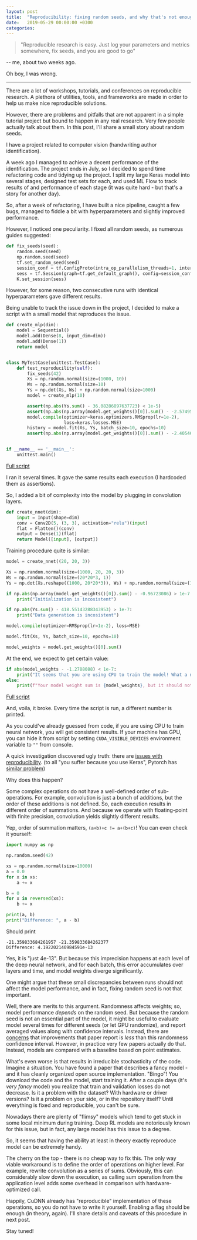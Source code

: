 ```yaml
---
layout: post
title:  "Reproducibility: fixing random seeds, and why that's not enough"
date:   2019-05-29 00:00:00 +0300
categories: 
---
```


>"Reproducible research is easy. Just log your parameters and metrics somewhere, fix seeds, and you are good to go" 

-- me, about two weeks ago. 

Oh boy, I was wrong.

---

There are a lot of workshops, tutorials, and conferences on reproducible research. 
A plethora of utilities, tools, and frameworks are made in order to help us make nice reproducible solutions.

However, there are problems and pitfalls that are not apparent in a simple tutorial project but bound to
 happen in any real research. Very few people actually talk about them. In this post, I'll share a small story about random seeds.

I have a project related to computer vision (handwriting author identification). 

A week ago I managed to achieve a decent performance of the identification.
The project ends in July, so I decided to spend time refactoring code and tidying up the project.
I split my large Keras model into several stages, designed test sets for each, and used ML Flow to 
track results of and performance of each stage (it was quite hard - but that's a story for another day). 

So, after a week of refactoring, I have built a nice pipeline, caught a few bugs, managed to fiddle a
 bit with hyperparameters and slightly improved performance. 

However, I noticed one peculiarity.
I fixed all random seeds, as numerous guides suggested:

```python
def fix_seeds(seed):
    random.seed(seed)
    np.random.seed(seed)
    tf.set_random_seed(seed)
    session_conf = tf.ConfigProto(intra_op_parallelism_threads=1, inter_op_parallelism_threads=1)
    sess = tf.Session(graph=tf.get_default_graph(), config=session_conf)
    K.set_session(sess)
```

However, for some reason, two consecutive runs with identical hyperparameters gave different results.

Being unable to track the issue down in the project, I decided to make a script with a small model that reproduces the issue.

```python
def create_mlp(dim):
    model = Sequential()
    model.add(Dense(8, input_dim=dim))
    model.add(Dense(1))
    return model


class MyTestCase(unittest.TestCase):
    def test_reproducility(self):
        fix_seeds(42)
        Xs = np.random.normal(size=(1000, 10))
        Ws = np.random.normal(size=10)
        Ys = np.dot(Xs, Ws) + np.random.normal(size=1000)
        model = create_mlp(10)

        assert(np.abs(Ys.sum() - 36.08286897637723) < 1e-5)
        assert(np.abs(np.array(model.get_weights()[0]).sum() - -2.574954) < 1e-5)
        model.compile(optimizer=keras.optimizers.RMSprop(lr=1e-2),
                      loss=keras.losses.MSE)
        history = model.fit(Xs, Ys, batch_size=10, epochs=10)
        assert(np.abs(np.array(model.get_weights()[0]).sum() - -2.4054692) < 1e-5)


if __name__ == '__main__':
    unittest.main()

```

[Full script](https://github.com/rampeer/rampeer.github.io/blob/master/sources/reproducibility/reproducibility_dense.py)

I ran it several times. It gave the same results each execution (I hardcoded them as assertions).

So, I added a bit of complexity into the model by plugging in convolution layers.

```python
def create_nnet(dim):
    input = Input(shape=dim)
    conv = Conv2D(5, (3, 3), activation="relu")(input)
    flat = Flatten()(conv)
    output = Dense(1)(flat)
    return Model([input], [output])
```

Training procedure quite is similar:

```python
model = create_nnet((20, 20, 3))

Xs = np.random.normal(size=(1000, 20, 20, 3))
Ws = np.random.normal(size=(20*20*3, 1))
Ys = np.dot(Xs.reshape((1000, 20*20*3)), Ws) + np.random.normal(size=(1000, 1))

if np.abs(np.array(model.get_weights()[0]).sum() - -0.96723086) > 1e-7:
    print("Initialization is incosistent")

if np.abs(Ys.sum() - 418.55143288343953) > 1e-7:
    print("Data generation is incosistent")

model.compile(optimizer=RMSprop(lr=1e-2), loss=MSE)

model.fit(Xs, Ys, batch_size=10, epochs=10)

model_weights = model.get_weights()[0].sum()
```
At the end, we expect to get certain value:

```python
if abs(model_weights - -1.2788088) < 1e-7:
    print("It seems that you are using CPU to train the model! What a nice way to ensure reproducibility.")
else:
    print(f"Your model weight sum is {model_weights}, but it should not be.")
```

[Full script](https://github.com/rampeer/rampeer.github.io/blob/master/sources/reproducibility/reproducibility_cnn.py)

And, voila, it broke. Every time the script is run, a different number is printed.

As you could've already guessed from code, if you are using CPU to train neural network, you will get consistent results.
If your machine has GPU, you can hide it from script by setting `CUDA_VISIBLE_DEVICES` environment variable to `""` from console.

A quick investigation discovered ugly truth: there are [issues with reproducibility](https://machinelearningmastery.com/reproducible-results-neural-networks-keras/).
(to all "you suffer because you use Keras", Pytorch has [similar problem](https://pytorch.org/docs/stable/notes/randomness.html))

Why does this happen?

Some complex operations do not have a well-defined order of sub-operations.
For example, convolution is just a bunch of additions, but the order of these additions is not defined.
So, each execution results in different order of summations. 
And because we operate with floating-point with finite precision, convolution yields slightly different results.

Yep, order of summation matters, `(a+b)+c != a+(b+c)`! You can even check it yourself:

```python
import numpy as np

np.random.seed(42)

xs = np.random.normal(size=10000)
a = 0.0
for x in xs:
    a += x

b = 0
for x in reversed(xs):
    b += x

print(a, b)
print("Difference: ", a - b)
```
Should print
```
-21.359833684261957 -21.359833684262377
Difference: 4.192202140984591e-13
```

Yes, it is "just 4e-13". But because this imprecision happens at each level of the deep neural network, and for 
each batch, this error accumulates over layers and time, and model weights diverge significantly.

One might argue that these small discrepancies between runs should not affect the model performance, and in fact, fixing random seed is not that important.

Well, there are merits to this argument. Randomness affects weights; so, model performance 
*depends* on the random seed. But because the random seed is not an essential part of the model, 
it might be useful to evaluate model several times for different seeds (or let GPU randomize), 
and report averaged values along with confidence intervals. 
Instead, there are [concerns](https://arxiv.org/abs/1709.06560) that improvements that paper report is *less* than this randomness confidence interval.
However, in practice very few papers actually do that. Instead, models are compared with a baseline based on point estimates.

What's even worse is that results in irreducible stochasticity of the code. 
Imagine a situation. You have found a paper that describes a fancy model - and it has cleanly organized open source implementation. "Bingo"! You download the code and the model, start training it. After a couple days (it's *very fancy* model)
you realize that train and validation losses do not decrease. Is it a problem with the dataset? 
With hardware or driver versions? Is it a problem on your side, or in the repository itself? Until
everything is fixed and reproducible, you can't be sure.

Nowadays there are plenty of "flimsy" models which tend to get stuck in some local minimum during training.
Deep RL models are notoriously known for this issue, but in fact, any large model has this issue to a degree.

So, it seems that having the ability at least in theory exactly reproduce model can be extremely handy.

The cherry on the top - there is no cheap way to fix this.
The only way viable workaround is to define the order of operations on higher level. For example, rewrite 
convolution as a series of sums. Obviously, this can considerably slow down the execution, 
as calling sum operation from the application level adds some overhead in comparison with hardware-optimized call.

Happily, CuDNN already has "reproducible" implementation of these operations, so you do not have to write it yourself.
Enabling a flag should be enough (in theory, again). I'll share details and caveats of this procedure in next post.

Stay tuned!
